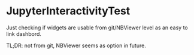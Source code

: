 # JupyterInteractivityTest

Just checking if widgets are usable from git/NBViewer level as an easy to link dashbord.

TL;DR: not from git, NBViewer seems as option in future.
